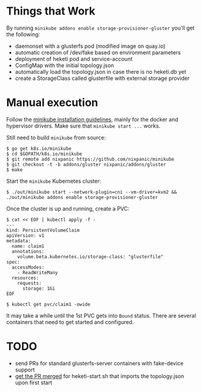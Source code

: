 # Things that Work

By running `minikube addons enable storage-provisioner-gluster` you'll get the following:

- daemonset with a glusterfs pod (modified image on quay.io)
- automatic creation of /dev/fake based on environment parameters
- deployment of heketi pod and service-account
- ConfigMap with the initial topology.json
- automatically load the topology.json in case there is no heketi.db yet
- create a StorageClass called glusterfile with external storage provider

# Manual execution

Follow the [minikube installation guidelines](...), mainly for the docker and
hypervisor drivers. Make sure that `minikube start ...` works.

Still need to build `minikube` from source:

```
$ go get k8s.io/minikube
$ cd $GOPATH/k8s.io/minikube
$ git remote add nixpanic https://github.com/nixpanic/minikube
$ git checkout -t -b addons/gluster nixpanic/addons/gluster
$ make
```

Start the `minikube` Kubernetes cluster:

```
$ ./out/minikube start --network-plugin=cni --vm-driver=kvm2 && ./out/minikube addons enable storage-provisioner-gluster
```

Once the cluster is up and running, create a PVC:

```
$ cat << EOF | kubectl apply -f -
---
kind: PersistentVolumeClaim
apiVersion: v1
metadata:
  name: claim1
  annotations:
    volume.beta.kubernetes.io/storage-class: "glusterfile"
spec:
  accessModes:
    - ReadWriteMany
  resources:
    requests:
      storage: 1Gi
EOF

$ kubectl get pvc/claim1 -owide
```

It may take a while until the 1st PVC gets into `Bound` status. There are
several containers that need to get started and configured.


# TODO

- send PRs for standard glusterfs-server containers with fake-device support
- [get the PR merged](https://github.com/heketi/heketi/pull/1314) for heketi-start.sh that imports the topology.json upon first start
